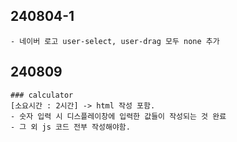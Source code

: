 ## 240804-1
    - 네이버 로고 user-select, user-drag 모두 none 추가


## 240809
    ### calculator 
    [소요시간 : 2시간] -> html 작성 포함.
    - 숫자 입력 시 디스플레이창에 입력한 값들이 작성되는 것 완료
    - 그 외 js 코드 전부 작성해야함.
